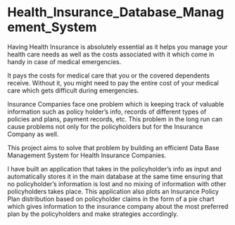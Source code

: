 # Health_Insurance_Database_Management_System

Having Health Insurance is absolutely essential as it helps 
you manage your health care needs as well as the costs 
associated with it which come in handy in case of medical 
emergencies.

It pays the costs for medical care that you or the covered 
dependents receive. Without it, you might need to pay the 
entire cost of your medical care which gets difficult during 
emergencies.

Insurance Companies face one problem which is keeping 
track of valuable information such as policy holder’s info, 
records of different types of policies and plans, payment 
records, etc. This problem in the long run can cause 
problems not only for the policyholders but for the Insurance 
Company as well.

This project aims to solve that problem by building an efficient Data Base 
Management System for Health Insurance Companies.

I have built an application that takes in the policyholder’s info as input and 
automatically stores it in the main database at the same time ensuring that 
no policyholder’s information is lost and no mixing of information with other 
policyholders takes place.
This application also plots an Insurance Policy Plan 
distribution based on policyholder claims in the form of a pie 
chart which gives information to the insurance company 
about the most preferred plan by the policyholders and make 
strategies accordingly.
